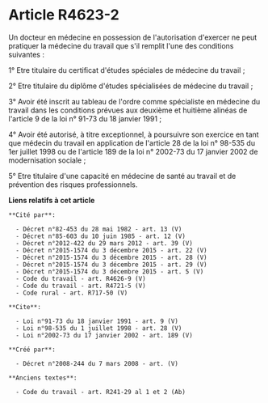 # Article R4623-2

Un docteur en médecine en possession de l'autorisation d'exercer ne peut pratiquer la médecine du travail que s'il remplit
l'une des conditions suivantes : 

1° Etre titulaire du certificat d'études spéciales de médecine du travail ; 

2° Etre titulaire du diplôme d'études spécialisées de médecine du travail ; 

3° Avoir été inscrit au tableau de l'ordre comme spécialiste en médecine du travail dans les conditions prévues aux deuxième
et huitième alinéas de l'article 9 de la loi n° 91-73 du 18 janvier 1991 ; 

4° Avoir été autorisé, à titre exceptionnel, à poursuivre son exercice en tant que médecin du travail en application de
l'article 28 de la loi n° 98-535 du 1er juillet 1998 ou de l'article 189 de la loi n° 2002-73 du 17 janvier 2002 de
modernisation sociale ; 

5° Etre titulaire d'une capacité en médecine de santé au travail et de prévention des risques professionnels.

**Liens relatifs à cet article**

	**Cité par**:

	  - Décret n°82-453 du 28 mai 1982 - art. 13 (V)
	  - Décret n°85-603 du 10 juin 1985 - art. 12 (V)
	  - Décret n°2012-422 du 29 mars 2012 - art. 39 (V)
	  - Décret n°2015-1574 du 3 décembre 2015 - art. 22 (V)
	  - Décret n°2015-1574 du 3 décembre 2015 - art. 28 (V)
	  - Décret n°2015-1574 du 3 décembre 2015 - art. 29 (V)
	  - Décret n°2015-1574 du 3 décembre 2015 - art. 5 (V)
	  - Code du travail - art. R4626-9 (V)
	  - Code du travail - art. R4721-5 (V)
	  - Code rural - art. R717-50 (V)

	**Cite**:

	  - Loi n°91-73 du 18 janvier 1991 - art. 9 (V)
	  - Loi n°98-535 du 1 juillet 1998 - art. 28 (V)
	  - Loi n°2002-73 du 17 janvier 2002 - art. 189 (V)

	**Créé par**:

	  - Décret n°2008-244 du 7 mars 2008 - art. (V)

	**Anciens textes**:

	  - Code du travail - art. R241-29 al 1 et 2 (Ab)
